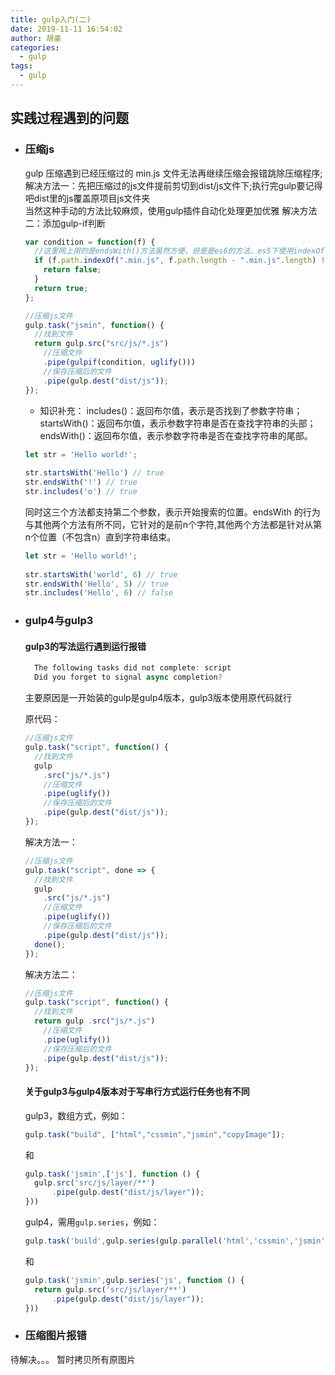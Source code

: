 ```yaml
---
title: gulp入门(二)
date: 2019-11-11 16:54:02
author: 胡豪
categories:
  - gulp
tags:
  - gulp
---
```


## 实践过程遇到的问题

- ### 压缩js 
  gulp 压缩遇到已经压缩过的 min.js 文件无法再继续压缩会报错跳除压缩程序;  
  解决方法一：先把压缩过的js文件提前剪切到dist/js文件下;执行完gulp要记得吧dist里的js覆盖原项目js文件夹  
  当然这种手动的方法比较麻烦，使用gulp插件自动化处理更加优雅
  解决方法二：添加gulp-if判断
  ```js
  var condition = function(f) {
    //这里网上用的是endsWith()方法虽然方便，但是是es6的方法，es5下使用indexOf也同样可以实现
    if (f.path.indexOf(".min.js", f.path.length - ".min.js".length) !== -1) { 
      return false;
    } 
    return true;
  };

  //压缩js文件
  gulp.task("jsmin", function() {
    //找到文件
    return gulp.src("src/js/*.js") 
      //压缩文件
      .pipe(gulpif(condition, uglify()))
      //保存压缩后的文件 
      .pipe(gulp.dest("dist/js"));
  });
  ```
  * 知识补充：
  includes()：返回布尔值，表示是否找到了参数字符串；
  startsWith()：返回布尔值，表示参数字符串是否在查找字符串的头部；
  endsWith()：返回布尔值，表示参数字符串是否在查找字符串的尾部。
  ```js
  let str = 'Hello world!';
 
  str.startsWith('Hello') // true
  str.endsWith('!') // true
  str.includes('o') // true
  ```
  同时这三个方法都支持第二个参数，表示开始搜索的位置。endsWith 的行为与其他两个方法有所不同，它针对的是前n个字符,其他两个方法都是针对从第n个位置（不包含n）直到字符串结束。
  ```js
  let str = 'Hello world!';
 
  str.startsWith('world', 6) // true
  str.endsWith('Hello', 5) // true
  str.includes('Hello', 6) // false
  ```

- ### gulp4与gulp3

  #### gulp3的写法运行遇到运行报错  
  ```js
    The following tasks did not complete: script
    Did you forget to signal async completion?
  ```
  主要原因是一开始装的gulp是gulp4版本，gulp3版本使用原代码就行

  原代码：
  ```js
  //压缩js文件
  gulp.task("script", function() {
    //找到文件
    gulp
      .src("js/*.js")
      //压缩文件
      .pipe(uglify())
      //保存压缩后的文件
      .pipe(gulp.dest("dist/js"));
  });
  ```

  解决方法一：

  ```js
  //压缩js文件
  gulp.task("script", done => {
    //找到文件
    gulp 
      .src("js/*.js")
      //压缩文件
      .pipe(uglify())
      //保存压缩后的文件
      .pipe(gulp.dest("dist/js"));
    done();
  });
  ```

  解决方法二：

  ```js
  //压缩js文件
  gulp.task("script", function() {
    //找到文件
    return gulp .src("js/*.js")
      //压缩文件
      .pipe(uglify())
      //保存压缩后的文件
      .pipe(gulp.dest("dist/js")); 
  });
  ```

  #### 关于gulp3与gulp4版本对于写串行方式运行任务也有不同 

  gulp3，数组方式，例如：
  ```js
  gulp.task("build", ["html","cssmin","jsmin","copyImage"]);
  ``` 
  和
  ```js
  gulp.task('jsmin',['js'], function () {
    gulp.src('src/js/layer/**')
        .pipe(gulp.dest("dist/js/layer"));
  }))
    ```
  gulp4，需用`gulp.series`，例如： 
  ```js
  gulp.task('build',gulp.series(gulp.parallel('html','cssmin','jsmin','copyImage')));
  ```
  和
  ```js
  gulp.task('jsmin',gulp.series('js', function () {
    return gulp.src('src/js/layer/**')
        .pipe(gulp.dest("dist/js/layer"));
  }))
  ```
- ### 压缩图片报错
待解决。。。
暂时拷贝所有原图片  